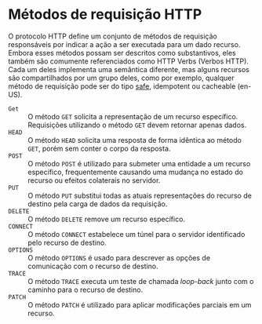 # Métodos de requisição HTTP

O protocolo HTTP define um conjunto de métodos de requisição responsáveis por indicar a ação a ser executada para um dado recurso. Embora esses métodos possam ser descritos como substantivos, eles também são comumente referenciados como HTTP Verbs (Verbos HTTP). Cada um deles implementa uma semântica diferente, mas alguns recursos são compartilhados por um grupo deles, como por exemplo, qualquer método de requisição pode ser do tipo <a href="safepag.md" rel="next">safe</a>, idempotent ou cacheable (en-US).
<dl>
<dt id="get">
<code>Get</code>
</dt>
<dd>
    O método <code>GET</code> solicita a representação de um recurso específico. Requisições utilizando o método <code>GET</code> devem retornar apenas dados.
  </dd>
  <dt id="head">
<code>HEAD</code></dt>
<dd>
    O método <code>HEAD</code> solicita uma resposta de forma idêntica ao método <code>GET</code>, porém sem conter o corpo da resposta.
  </dd>
  <dt id="post">
<code>POST</code>
</dt>
<dd>
    O método <code>POST</code> é utilizado para submeter uma entidade a um recurso específico, frequentemente causando uma mudança no estado do recurso ou efeitos colaterais no servidor.
  </dd>
  <dt id="put">
<code>PUT</code>
</dt>
<dd>
    O método <code>PUT</code> substitui todas as atuais representações do recurso de destino pela carga de dados da requisição.
  </dd>
  <dt id="delete">
<code>DELETE</code>
</dt>
<dd>
    O método <code>DELETE</code> remove um recurso específico.
  </dd>
  <dt id="connect">
<code>CONNECT</code>
</dt>
<dd>
    O método <code>CONNECT</code> estabelece um túnel para o servidor identificado pelo recurso de destino.
  </dd>
  <dt id="options">
<code>OPTIONS</code>
</dt>
<dd>
    O método <code>OPTIONS</code> é usado para descrever as opções de comunicação com o recurso de destino.
  </dd>
<dt id="trace">
<code>TRACE</code>
</dt>
<dd>
    O método <code>TRACE</code> executa um teste de chamada <em>loop-back</em> junto com o caminho para o recurso de destino.
  </dd>
  <dt id="patch">
<code>PATCH</code>
 </dt>
<dd>
    O método <code>PATCH</code> é utilizado para aplicar modificações parciais em um recurso.
  </dd>
</dl>